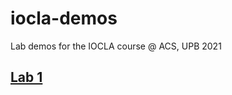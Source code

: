 # iocla-demos
Lab demos for the IOCLA course @ ACS, UPB 2021

## [Lab 1](https://ocw.cs.pub.ro/courses/iocla/laboratoare/laborator-01)



